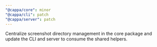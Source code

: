 ```yaml
---
"@cappa/core": minor
"@cappa/cli": patch
"@cappa/server": patch
---
```


Centralize screenshot directory management in the core package and update the CLI and server to consume the shared helpers.
